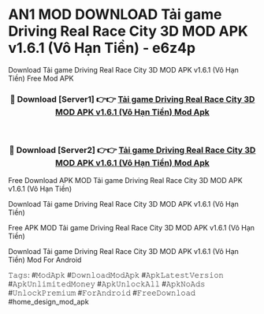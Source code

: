 # AN1 MOD DOWNLOAD Tải game Driving Real Race City 3D MOD APK v1.6.1 (Vô Hạn Tiền) - e6z4p
Download Tải game Driving Real Race City 3D MOD APK v1.6.1 (Vô Hạn Tiền) Free Mod APK

<div align="center">
<h3>🔴 Download [Server1] 👉👉 <a href="https://apk-comot.site?title=Tải_game_Driving_Real_Race_City_3D_MOD_APK_v1.6.1_(Vô_Hạn_Tiền)">Tải game Driving Real Race City 3D MOD APK v1.6.1 (Vô Hạn Tiền) Mod Apk</a></h3><br>

<h3>🔴 Download [Server2] 👉👉 <a href="https://apk-comot.site?title=Tải_game_Driving_Real_Race_City_3D_MOD_APK_v1.6.1_(Vô_Hạn_Tiền)">Tải game Driving Real Race City 3D MOD APK v1.6.1 (Vô Hạn Tiền) Mod Apk</a></h3>
</div>


Free Download APK MOD Tải game Driving Real Race City 3D MOD APK v1.6.1 (Vô Hạn Tiền)

Download Tải game Driving Real Race City 3D MOD APK v1.6.1 (Vô Hạn Tiền) 

Free APK MOD Tải game Driving Real Race City 3D MOD APK v1.6.1 (Vô Hạn Tiền) 

Download Tải game Driving Real Race City 3D MOD APK v1.6.1 (Vô Hạn Tiền) Mod For Android

𝚃𝚊𝚐𝚜: #𝙼𝚘𝚍𝙰𝚙𝚔 #𝙳𝚘𝚠𝚗𝚕𝚘𝚊𝚍𝙼𝚘𝚍𝙰𝚙𝚔 #𝙰𝚙𝚔𝙻𝚊𝚝𝚎𝚜𝚝𝚅𝚎𝚛𝚜𝚒𝚘𝚗 #𝙰𝚙𝚔𝚄𝚗𝚕𝚒𝚖𝚒𝚝𝚎𝚍𝙼𝚘𝚗𝚎𝚢 #𝙰𝚙𝚔𝚄𝚗𝚕𝚘𝚌𝚔𝙰𝚕𝚕 #𝙰𝚙𝚔𝙽𝚘𝙰𝚍𝚜 #𝚄𝚗𝚕𝚘𝚌𝚔𝙿𝚛𝚎𝚖𝚒𝚞𝚖 #𝙵𝚘𝚛𝙰𝚗𝚍𝚛𝚘𝚒𝚍 #𝙵𝚛𝚎𝚎𝙳𝚘𝚠𝚗𝚕𝚘𝚊𝚍 #home_design_mod_apk